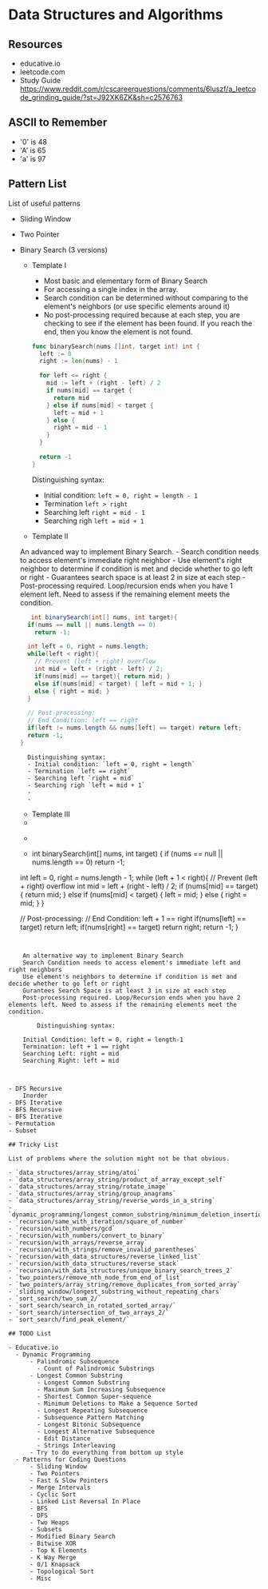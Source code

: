 # Data Structures and Algorithms

## Resources

- educative.io
- leetcode.com
- Study Guide https://www.reddit.com/r/cscareerquestions/comments/6luszf/a_leetcode_grinding_guide/?st=J92XK6ZK&sh=c2576763

## ASCII to Remember

- '0' is 48
- 'A' is 65
- 'a' is 97

## Pattern List

List of useful patterns

- Sliding Window
- Two Pointer
- Binary Search (3 versions)
    - Template I

        - Most basic and elementary form of Binary Search
        - For accessing a single index in the array.
        - Search condition can be determined without comparing to the element's neighbors (or use specific elements around it)
        - No post-processing required because at each step, you are checking to see if the element has been found. If you reach the end, then you know the element is not found.

        ```go
        func binarySearch(nums []int, target int) int {
          left := 0
          right := len(nums) - 1

          for left <= right {
            mid := left + (right - left) / 2
            if nums[mid] == target {
              return mid
            } else if nums[mid] < target {
              left = mid + 1
            } else {
              right = mid - 1
            }
          }

          return -1
        }
        ```

        Distinguishing syntax:
        - Initial condition: `left = 0, right = length - 1`
        - Termination `left > right`
        - Searching left `right = mid - 1`
        - Searching righ `left = mid + 1`

    - Template II

    An advanced way to implement Binary Search.
      - Search condition needs to access element's immediate right neighbor
      - Use element's right neighbor to determine if condition is met and decide whether to go left or right
      - Guarantees search space is at least 2 in size at each step
      - Post-processing required. Loop/recursion ends when you have 1 element left. Need to assess if the remaining element meets the condition.

    ```java
       int binarySearch(int[] nums, int target){
      if(nums == null || nums.length == 0)
        return -1;

      int left = 0, right = nums.length;
      while(left < right){
        // Prevent (left + right) overflow
        int mid = left + (right - left) / 2;
        if(nums[mid] == target){ return mid; }
        else if(nums[mid] < target) { left = mid + 1; }
        else { right = mid; }
      }

      // Post-processing:
      // End Condition: left == right
      if(left != nums.length && nums[left] == target) return left;
      return -1;
    }
    ```

        Distinguishing syntax:
        - Initial condition: `left = 0, right = length`
        - Termination `left == right`
        - Searching left `right = mid`
        - Searching righ `left = mid + 1`
        -
        -
    - Template III
    -
    - ```java
    - int binarySearch(int[] nums, int target) {
    if (nums == null || nums.length == 0)
        return -1;

    int left = 0, right = nums.length - 1;
    while (left + 1 < right){
        // Prevent (left + right) overflow
        int mid = left + (right - left) / 2;
        if (nums[mid] == target) {
            return mid;
        } else if (nums[mid] < target) {
            left = mid;
        } else {
            right = mid;
        }
    }

    // Post-processing:
    // End Condition: left + 1 == right
    if(nums[left] == target) return left;
    if(nums[right] == target) return right;
    return -1;
}
```


    An alternative way to implement Binary Search
    Search Condition needs to access element's immediate left and right neighbors
    Use element's neighbors to determine if condition is met and decide whether to go left or right
    Gurantees Search Space is at least 3 in size at each step
    Post-processing required. Loop/Recursion ends when you have 2 elements left. Need to assess if the remaining elements meet the condition.

        Distinguishing syntax:

    Initial Condition: left = 0, right = length-1
    Termination: left + 1 == right
    Searching Left: right = mid
    Searching Right: left = mid



- DFS Recursive
    Inorder
- DFS Iterative
- BFS Recursive
- BFS Iterative
- Permutation
- Subset
 
## Tricky List

List of problems where the solution might not be that obvious.

- `data_structures/array_string/atoi`
- `data_structures/array_string/product_of_array_except_self`
- `data_structures/array_string/rotate_image`
- `data_structures/array_string/group_anagrams`
- `data_structures/array_string/reverse_words_in_a_string`
- `dynamic_programming/longest_common_substring/minimum_deletion_insertion_to_transform`
- `recursion/same_with_iteration/square_of_number`
- `recursion/with_numbers/gcd`
- `recursion/with_numbers/convert_to_binary`
- `recursion/with_arrays/reverse_array`
- `recursion/with_strings/remove_invalid_parentheses`
- `recursion/with_data_structures/reverse_linked_list`
- `recursion/with_data_structures/reverse_stack`
- `recursion/with_data_structures/unique_binary_search_trees_2`
- `two_pointers/remove_nth_node_from_end_of_list`
- `two_pointers/array_string/remove_duplicates_from_sorted_array`
- `sliding_window/longest_substring_without_repeating_chars`
- `sort_search/two_sum_2/`
- `sort_search/search_in_rotated_sorted_array/`
- `sort_search/intersection_of_two_arrays_2/`
- `sort_search/find_peak_element/`

## TODO List

- Educative.io
  - Dynamic Programming
      - Palindromic Subsequence
        - Count of Palindromic Substrings
      - Longest Common Substring
        - Longest Common Substring
        - Maximum Sum Increasing Subsequence
        - Shortest Common Super-sequence
        - Minimum Deletions to Make a Sequence Sorted
        - Longest Repeating Subsequence
        - Subsequence Pattern Matching
        - Longest Bitonic Subsequence
        - Longest Alternative Subsequence
        - Edit Distance
        - Strings Interleaving
      - Try to do everything from bottom up style
  - Patterns for Coding Questions
      - Sliding Window
      - Two Pointers
      - Fast & Slow Pointers
      - Merge Intervals
      - Cyclic Sort
      - Linked List Reversal In Place
      - BFS
      - DFS
      - Two Heaps
      - Subsets
      - Modified Binary Search
      - Bitwise XOR
      - Top K Elements
      - K Way Merge
      - 0/1 Knapsack
      - Topological Sort
      - Misc
